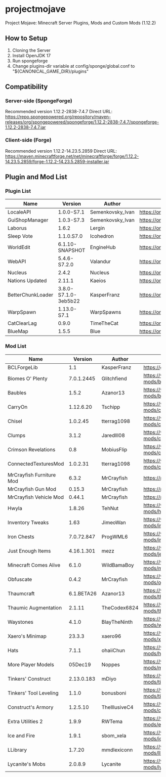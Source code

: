# projectmojave
Project Mojave: Minecraft Server Plugins, Mods and Custom Mods (1.12.2)

## How to Setup
1. Cloning the Server
2. Install OpenJDK 17
3. Run spongeforge
4. Change plugins-dir variable at config/sponge/global.conf to "${CANONICAL_GAME_DIR}/plugins"

## Compatibility
### Server-side (SpongeForge)
Recommended version 1.12.2-2838-7.4.7
Direct URL: https://repo.spongepowered.org/repository/maven-releases/org/spongepowered/spongeforge/1.12.2-2838-7.4.7/spongeforge-1.12.2-2838-7.4.7.jar
### Client-side (Forge)
Recommended version 1.12.2-14.23.5.2859 
Direct URL: https://maven.minecraftforge.net/net/minecraftforge/forge/1.12.2-14.23.5.2859/forge-1.12.2-14.23.5.2859-installer.jar

## Plugin and Mod List
### Plugin List
| Name                      | Version              | Author           | URL                                                                    |
| ------------------------- | -------------------- | ---------------- | ---------------------------------------------------------------------- |
| LocaleAPI                 | 1.0.0-S7.1           | Semenkovsky_Ivan | https://ore.spongepowered.org/Semenkovsky_Ivan/LocaleAPI               |
| GuiShopManager            | 1.0.3-S7.3           | Semenkovsky_Ivan | https://ore.spongepowered.org/Semenkovsky_Ivan/GuiShopManager          |
| Laborus                   | 1.6.2                | Lergin           | https://ore.spongepowered.org/Lergin/Laborus                           |
| Sleep Vote                | 1.1.0.S7.0           | Icohedron        | https://ore.spongepowered.org/Icohedron/Sleep-Vote                     |
| WorldEdit                 | 6.1.10-SNAPSHOT      | EngineHub        | https://ore.spongepowered.org/EngineHub/WorldEdit                      |
| WebAPI                    | 5.4.6-S7.2.0         | Valandur         | https://ore.spongepowered.org/Valandur/Web-API                         |
| Nucleus                   | 2.4.2                | Nucleus          | https://ore.spongepowered.org/Nucleus/Nucleus                          |
| Nations Updated           | 2.11.1               | Kaeios           | https://ore.spongepowered.org/Kaeios/Nations-Updated                   |
| BetterChunkLoader         | 3.8.0-S7.1.0-3eb5b22 | KasperFranz      | https://ore.spongepowered.org/KasperFranz/BetterChunkLoader            |
| WarpSpawn                 | 1.13.0-S7.1          | WarpSpawns       | https://ore.spongepowered.org/Brycey92/WarpSpawns                      |
| CatClearLag               | 0.9.0                | TimeTheCat       | https://ore.spongepowered.org/TimeTheCat/CatClearLag                   |
| BlueMap                   | 1.5.5                | Blue             | https://ore.spongepowered.org/Blue/BlueMap                             |

### Mod List
| Name                      | Version              | Author           | URL                                                                    |
| ------------------------- | -------------------- | ---------------- | ---------------------------------------------------------------------- |
| BCLForgeLib               | 1.1                  | KasperFranz      | https://github.com/KasperFranz/BCLForgeLib                             |
| Biomes O' Plenty          | 7.0.1.2445           | Glitchfiend      | https://www.curseforge.com/minecraft/mc-mods/biomes-o-plenty           |
| Baubles                   | 1.5.2                | Azanor13         | https://www.curseforge.com/minecraft/mc-mods/baubles                   |
| CarryOn                   | 1.12.6.20            | Tschipp          | https://www.curseforge.com/minecraft/mc-mods/carry-on                  |
| Chisel                    | 1.0.2.45             | tterrag1098      | https://www.curseforge.com/minecraft/mc-mods/chisel                    |
| Clumps                    | 3.1.2                | Jaredlll08       | https://www.curseforge.com/minecraft/mc-mods/clumps                    |
| Crimson Revelations       | 0.8                  | MobiusFlip       | https://www.curseforge.com/minecraft/mc-mods/crimson-revelations       |
| ConnectedTexturesMod      | 1.0.2.31             | tterrag1098      | https://www.curseforge.com/minecraft/mc-mods/ctm                       |
| MrCrayfish Furniture Mod  | 6.3.2                | MrCrayfish       | https://mrcrayfish.com/mods?id=cfm                                     |
| MrCrayfish Gun Mod        | 0.15.3               | MrCrayfish       | https://mrcrayfish.com/mods?id=cgm                                     |
| MrCrayfish Vehicle Mod    | 0.44.1               | MrCrayfish       | https://mrcrayfish.com/mods?id=vehicle                                 |
| Hwyla                     | 1.8.26               | TehNut           | https://www.curseforge.com/minecraft/mc-mods/hwyla                     |
| Inventory Tweaks          | 1.63                 | JimeoWan         | https://www.curseforge.com/minecraft/mc-mods/inventory-tweaks          |
| Iron Chests               | 7.0.72.847           | ProgWML6         | https://www.curseforge.com/minecraft/mc-mods/iron-chests               |
| Just Enough Items         | 4.16.1.301           | mezz             | https://www.curseforge.com/minecraft/mc-mods/jei                       |
| Minecraft Comes Alive     | 6.1.0                | WildBamaBoy      | https://www.curseforge.com/minecraft/mc-mods/minecraft-comes-alive-mca |
| Obfuscate                 | 0.4.2                | MrCrayfish       | https://www.curseforge.com/minecraft/mc-mods/obfuscate                 |
| Thaumcraft                | 6.1.BETA26           | Azanor13         | https://www.curseforge.com/minecraft/mc-mods/thaumcraft                |
| Thaumic Augmentation      | 2.1.11               | TheCodex6824     | https://www.curseforge.com/minecraft/mc-mods/thaumic-augmentation      |
| Waystones                 | 4.1.0                | BlayTheNinth     | https://www.curseforge.com/minecraft/mc-mods/waystones                 |
| Xaero's Minimap           | 23.3.3               | xaero96          | https://www.curseforge.com/minecraft/mc-mods/xaeros-minimap            |
| Hats                      | 7.1.1                | ohaiiChun        | https://www.curseforge.com/minecraft/mc-mods/hats                      |
| More Player Models        | 05Dec19              | Noppes           | https://www.curseforge.com/minecraft/mc-mods/more-player-models        |
| Tinkers' Construct        | 2.13.0.183           | mDiyo            | https://www.curseforge.com/minecraft/mc-mods/tinkers-construct         |
| Tinkers' Tool Leveling    | 1.1.0                | bonusboni        | https://www.curseforge.com/minecraft/mc-mods/tinkers-tool-leveling     |
| Construct's Armory        | 1.2.5.10             | TheIllusiveC4    | https://www.curseforge.com/minecraft/mc-mods/constructs-armory         |
| Extra Utilities 2         | 1.9.9                | RWTema           | https://www.curseforge.com/minecraft/mc-mods/extra-utilities           |
| Ice and Fire              | 1.9.1                | sbom_xela        | https://www.curseforge.com/minecraft/mc-mods/ice-and-fire-dragons      |
| LLibrary                  | 1.7.20               | mmdlexiconn      | https://www.curseforge.com/minecraft/mc-mods/llibrary                  |
| Lycanite's Mobs           | 2.0.8.9              | Lycanite         | https://www.curseforge.com/minecraft/mc-mods/lycanites-mobs            |

